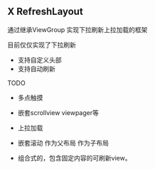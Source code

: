 ##  X RefreshLayout ##

通过继承ViewGroup 实现下拉刷新上拉加载的框架

目前仅仅实现了下拉刷新
- 支持自定义头部
- 支持自动刷新

TODO

- 多点触摸

- 嵌套scrollview viewpager等

- 上拉加载

- 嵌套滚动 作为父布局 作为子布局

- 组合式的，包含固定内容的可刷新view。


